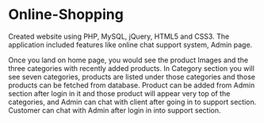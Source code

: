 # Online-Shopping
Created website using PHP, MySQL, jQuery, HTML5 and CSS3. The application included features like online chat support system, Admin page.

Once you land on home page, you would see the product Images and the three categories with recently added products. 
In Category section you will see seven categories, products are listed under those categories and those products can be fetched from database.
Product can be added from Admin section after login in it and those product will appear very top of the categories, and Admin can chat with client after going in to support section.
Customer can chat with Admin after login in into support section.
